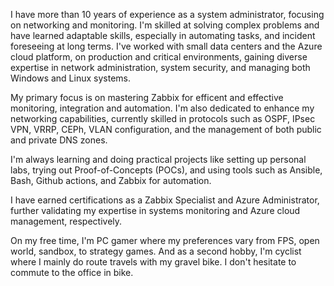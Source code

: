 I have more than 10 years of experience as a system administrator, focusing on networking and monitoring. I'm skilled at solving complex problems and have learned adaptable skills, especially in automating tasks, and incident foreseeing at long terms.
I've worked with small data centers and the Azure cloud platform, on production and critical environments, gaining diverse expertise in network administration, system security, and managing both Windows and Linux systems.

My primary focus is on mastering Zabbix for efficent and effective monitoring, integration and automation. I'm also dedicated to enhance my networking capabilities, currently skilled in protocols such as OSPF, IPsec VPN, VRRP, CEPh, VLAN configuration, and the management of both public and private DNS zones.

I'm always learning and doing practical projects like setting up personal labs, trying out Proof-of-Concepts (POCs), and using tools such as Ansible, Bash, Github actions, and Zabbix for automation.

I have earned certifications as a Zabbix Specialist and Azure Administrator, further validating my expertise in systems monitoring and Azure cloud management, respectively.

On my free time, I'm PC gamer where my preferences vary from FPS, open world, sandbox, to strategy games.
And as a second hobby, I'm cyclist where I mainly do route travels with my gravel bike. I don't hesitate to commute to the office in bike.
